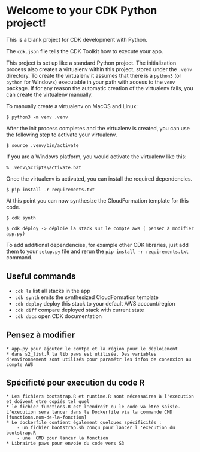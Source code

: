 
# Welcome to your CDK Python project!

This is a blank project for CDK development with Python.

The `cdk.json` file tells the CDK Toolkit how to execute your app.

This project is set up like a standard Python project.  The initialization
process also creates a virtualenv within this project, stored under the `.venv`
directory.  To create the virtualenv it assumes that there is a `python3`
(or `python` for Windows) executable in your path with access to the `venv`
package. If for any reason the automatic creation of the virtualenv fails,
you can create the virtualenv manually.

To manually create a virtualenv on MacOS and Linux:

```
$ python3 -m venv .venv
```

After the init process completes and the virtualenv is created, you can use the following
step to activate your virtualenv.

```
$ source .venv/bin/activate
```

If you are a Windows platform, you would activate the virtualenv like this:

```
% .venv\Scripts\activate.bat
```

Once the virtualenv is activated, you can install the required dependencies.

```
$ pip install -r requirements.txt
```

At this point you can now synthesize the CloudFormation template for this code.

```
$ cdk synth
```

```
$ cdk déploy -> déploie la stack sur le compte aws ( pensez à modifier app.py) 
```


To add additional dependencies, for example other CDK libraries, just add
them to your `setup.py` file and rerun the `pip install -r requirements.txt`
command.

## Useful commands

 * `cdk ls`          list all stacks in the app
 * `cdk synth`       emits the synthesized CloudFormation template
 * `cdk deploy`      deploy this stack to your default AWS account/region
 * `cdk diff`        compare deployed stack with current state
 * `cdk docs`        open CDK documentation

## Pensez à modifier

    * app.py pour ajouter le comtpe et la région pour le déploiement 
    * dans s2_list.R la lib paws est utilisée. Des variables d'environnement sont utilisés pour paramétr les infos de conenxion au compte AWS


## Spécificté pour execution du code R 

    * Les fichiers bootstrap.R et runtime.R sont nécessaires à l'execution et doivent etre copiés tel quel
    * le fichier functions.R est l'endroit ou le code va être saisie. L'execution sera lancer dans le Dockerfile via la commande CMD [functions.nom-de-la-fonction]
    * Le dockerfile contient également quelques spécificités : 
        - un fichier bootstrap.sh conçu pour lancer l 'execution du bootstrap.R
        - une  CMD pour lancer la fonction
    * Librairie paws pour envoie du code vers S3 




